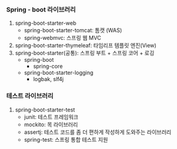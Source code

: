 ### Spring - boot 라이브러리

1. spring-boot-starter-web
   * spring-boot-starter-tomcat: 톰캣 (WAS)
   * spring-webmvc: 스프링 웹 MVC
2. spring-boot-starter-thymeleaf: 타임리프 템플릿 엔진(View)
3. spring-boot-starter(공통): 스프링 부트 + 스프링 코어 + 로깅
   * spring-boot
     * spring-core
   * spring-boot-starter-logging
     * logbak, slf4j

### 테스트 라이브러리

1. spring-boot-starter-test
   * junit: 테스트 프레임워크
   * mockito: 목 라이브러리
   * assertj: 테스트 코드를 좀 더 편하게 작성하게 도와주는 라이브러리
   * spring-test: 스프링 통합 테스트 지원